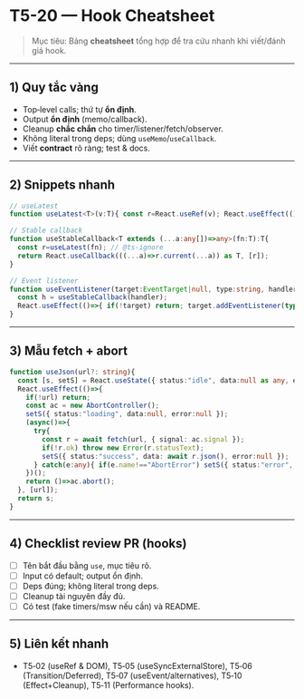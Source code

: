 # T5-20 — Hook Cheatsheet

> Mục tiêu: Bảng **cheatsheet** tổng hợp để tra cứu nhanh khi viết/đánh giá hook.

---

## 1) Quy tắc vàng
- Top‑level calls; thứ tự **ổn định**.
- Output **ổn định** (memo/callback).
- Cleanup **chắc chắn** cho timer/listener/fetch/observer.
- Không literal trong deps; dùng `useMemo`/`useCallback`.
- Viết **contract** rõ ràng; test & docs.

---

## 2) Snippets nhanh
```ts
// useLatest
function useLatest<T>(v:T){ const r=React.useRef(v); React.useEffect(()=>{r.current=v},[v]); return r; }

// Stable callback
function useStableCallback<T extends (...a:any[])=>any>(fn:T):T{
  const r=useLatest(fn); // @ts-ignore
  return React.useCallback(((...a)=>r.current(...a)) as T, [r]);
}

// Event listener
function useEventListener(target:EventTarget|null, type:string, handler:(e:any)=>void, opts?:any){
  const h = useStableCallback(handler);
  React.useEffect(()=>{ if(!target) return; target.addEventListener(type, h, opts); return ()=>target.removeEventListener(type, h, opts); }, [target, type, h, opts]);
}
```

---

## 3) Mẫu fetch + abort
```ts
function useJson(url?: string){
  const [s, setS] = React.useState({ status:"idle", data:null as any, error:null as any });
  React.useEffect(()=>{
    if(!url) return;
    const ac = new AbortController();
    setS({ status:"loading", data:null, error:null });
    (async()=>{
      try{
        const r = await fetch(url, { signal: ac.signal });
        if(!r.ok) throw new Error(r.statusText);
        setS({ status:"success", data: await r.json(), error:null });
      } catch(e:any){ if(e.name!=="AbortError") setS({ status:"error", data:null, error:e }); }
    })();
    return ()=>ac.abort();
  }, [url]);
  return s;
}
```

---

## 4) Checklist review PR (hooks)
- [ ] Tên bắt đầu bằng `use`, mục tiêu rõ.
- [ ] Input có default; output ổn định.
- [ ] Deps đúng; không literal trong deps.
- [ ] Cleanup tài nguyên đầy đủ.
- [ ] Có test (fake timers/msw nếu cần) và README.

---

## 5) Liên kết nhanh
- T5‑02 (useRef & DOM), T5‑05 (useSyncExternalStore), T5‑06 (Transition/Deferred), T5‑07 (useEvent/alternatives), T5‑10 (Effect+Cleanup), T5‑11 (Performance hooks).